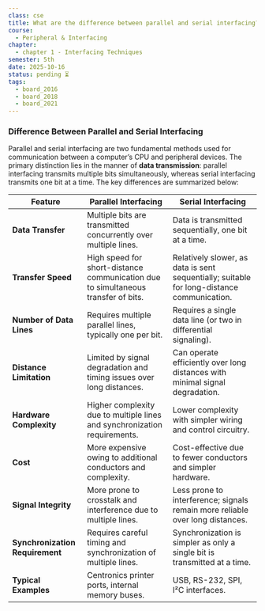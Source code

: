 ```yaml
---
class: cse
title: What are the difference between parallel and serial interfacing?
course:
  - Peripheral & Interfacing
chapter:
  - chapter 1 - Interfacing Techniques
semester: 5th
date: 2025-10-16
status: pending ⏳
tags:
  - board_2016
  - board_2018
  - board_2021
---
```

### Difference Between Parallel and Serial Interfacing

Parallel and serial interfacing are two fundamental methods used for communication between a computer’s CPU and peripheral devices. The primary distinction lies in the manner of **data transmission**: parallel interfacing transmits multiple bits simultaneously, whereas serial interfacing transmits one bit at a time. The key differences are summarized below:

| **Feature**                     | **Parallel Interfacing**                                                          | **Serial Interfacing**                                                                     |
| ------------------------------- | --------------------------------------------------------------------------------- | ------------------------------------------------------------------------------------------ |
| **Data Transfer**               | Multiple bits are transmitted concurrently over multiple lines.                   | Data is transmitted sequentially, one bit at a time.                                       |
| **Transfer Speed**              | High speed for short-distance communication due to simultaneous transfer of bits. | Relatively slower, as data is sent sequentially; suitable for long-distance communication. |
| **Number of Data Lines**        | Requires multiple parallel lines, typically one per bit.                          | Requires a single data line (or two in differential signaling).                            |
| **Distance Limitation**         | Limited by signal degradation and timing issues over long distances.              | Can operate efficiently over long distances with minimal signal degradation.               |
| **Hardware Complexity**         | Higher complexity due to multiple lines and synchronization requirements.         | Lower complexity with simpler wiring and control circuitry.                                |
| **Cost**                        | More expensive owing to additional conductors and complexity.                     | Cost-effective due to fewer conductors and simpler hardware.                               |
| **Signal Integrity**            | More prone to crosstalk and interference due to multiple lines.                   | Less prone to interference; signals remain more reliable over long distances.              |
| **Synchronization Requirement** | Requires careful timing and synchronization of multiple lines.                    | Synchronization is simpler as only a single bit is transmitted at a time.                  |
| **Typical Examples**            | Centronics printer ports, internal memory buses.                                  | USB, RS-232, SPI, I²C interfaces.                                                          |
